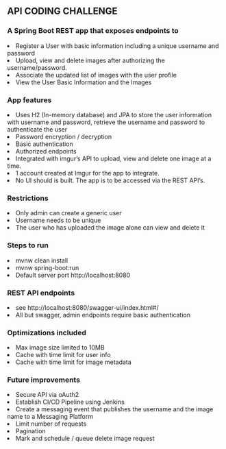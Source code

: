 <h2> API CODING CHALLENGE </h2>
<h3> A Spring Boot REST app that exposes endpoints to </h3>

<li> Register a User with basic information including a unique username and password
<li> Upload, view and delete images after authorizing the username/password.
<li> Associate the updated list of images with the user profile
<li> View the User Basic Information and the Images

<h3> App features </h3>
<li> Uses H2 (In-memory database) and JPA to store the user information with username and password,
retrieve the username and password to authenticate the user
<li> Password encryption / decryption </li>
<li> Basic authentication </li>
<li> Authorized endpoints </li>
<li> Integrated with imgur’s API to upload, view and delete one image at a time. 
<li> 1 account created at Imgur for the app to integrate.
<li> No UI should is built. The app is to be accessed via the REST API’s.

<h3> Restrictions </h3>
<li> Only admin can create a generic user </li>
<li> Username needs to be unique </li>
<li> The user who has uploaded the image alone can view and delete it </li>

<h3> Steps to run </h3>
<li>mvnw clean install
<li>mvnw spring-boot:run
<li>Default server port http://localhost:8080 </li>

<h3> REST API endpoints </h3>
<li> see http://localhost:8080/swagger-ui/index.html#/ </li>
<li> All but swagger, admin endpoints require basic authentication </li>

<h3> Optimizations included </h3>
<li> Max image size limited to 10MB </li>
<li> Cache with time limit for user info </li>
<li> Cache with time limit for image metadata </li>

<h3> Future improvements </h3>
<li> Secure API via oAuth2 </li>
<li> Establish CI/CD Pipeline using Jenkins </li>
<li> Create a messaging event that publishes the username and the image name to a Messaging Platform </li>
<li> Limit number of requests </li>
<li> Pagination </li>
<li> Mark and schedule / queue delete image request</li>
